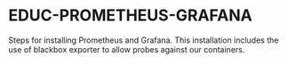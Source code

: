# EDUC-PROMETHEUS-GRAFANA

Steps for installing Prometheus and Grafana. This installation includes the use of blackbox exporter to allow probes against our containers.  